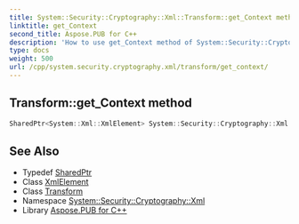 ```yaml
---
title: System::Security::Cryptography::Xml::Transform::get_Context method
linktitle: get_Context
second_title: Aspose.PUB for C++
description: 'How to use get_Context method of System::Security::Cryptography::Xml::Transform class in C++.'
type: docs
weight: 500
url: /cpp/system.security.cryptography.xml/transform/get_context/
---
```

## Transform::get_Context method




```cpp
SharedPtr<System::Xml::XmlElement> System::Security::Cryptography::Xml::Transform::get_Context()
```

## See Also

* Typedef [SharedPtr](../../../system/sharedptr/)
* Class [XmlElement](../../../system.xml/xmlelement/)
* Class [Transform](../)
* Namespace [System::Security::Cryptography::Xml](../../)
* Library [Aspose.PUB for C++](../../../)
